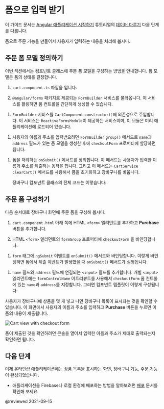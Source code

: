 <!--
# Using forms for user input
-->
# 폼으로 입력 받기

<!--
This guide builds on the [Managing Data](start/start-data "Try it: Managing Data") step of the Getting Started tutorial, [Get started with a basic Angular app](start "Get started with a basic Angular app").

This section walks you through adding a form-based checkout feature to collect user information as part of checkout.
-->
이 가이드 문서는 [Angular 애플리케이션 시작하기](start) 튜토리얼의 [데이터 다루기](start/start-data "Try it: Managing Data") 다음 단계를 다룹니다.

폼으로 주문 기능을 만들어서 사용자가 입력하는 내용을 처리해 봅시다.


<!--
## Define the checkout form model
-->
## 주문 폼 모델 정의하기

<!--
This step shows you how to set up the checkout form model in the component class.
The form model determines the status of the form.

1. Open `cart.component.ts`.

1. Import the `FormBuilder` service from the `@angular/forms` package.
  This service provides convenient methods for generating controls.

  <code-example header="src/app/cart/cart.component.ts" path="getting-started/src/app/cart/cart.component.ts" region="imports"></code-example>

1. Inject the `FormBuilder` service in the `CartComponent` `constructor()`.
  This service is part of the `ReactiveFormsModule` module, which you've already imported.

  <code-example header="src/app/cart/cart.component.ts" path="getting-started/src/app/cart/cart.component.ts" region="inject-form-builder"></code-example>

1. To gather the user's name and address, use the `FormBuilder` `group()` method to set the `checkoutForm` property to a form model containing `name` and `address` fields.

  <code-example header="src/app/cart/cart.component.ts" path="getting-started/src/app/cart/cart.component.ts" region="checkout-form-group"></code-example>

1. Define an `onSubmit()` method to process the form.
  This method allows users to submit their name and address.
  In addition, this method uses the `clearCart()` method of the `CartService` to reset the form and clear the cart.

  The entire cart component class is as follows:

  <code-example header="src/app/cart/cart.component.ts" path="getting-started/src/app/cart/cart.component.ts"></code-example>
-->
이번 섹션에서는 컴포넌트 클래스에 주문 폼 모델을 구성하는 방법을 안내합니다.
폼 모델은 폼의 상태를 결정합니다.

1. `cart.component.ts` 파일을 엽니다.

1. `@angular/forms` 패키지로 제공되는 `FormBuilder` 서비스를 불러옵니다.
   이 서비스를 활용하면 폼 컨트롤을 간단하게 생성할 수 있습니다.

  <code-example header="src/app/cart/cart.component.ts" path="getting-started/src/app/cart/cart.component.ts" region="imports"></code-example>

1. `FormBuilder` 서비스를 `CartComponent` `constructor()`에 의존성으로 주입합니다.
   이 서비스는 `ReactiveFormsModule`이 제공하는 서비스이며, 이 모듈은 미리 애플리케이션에 로드되어 있습니다.

  <code-example header="src/app/cart/cart.component.ts" path="getting-started/src/app/cart/cart.component.ts" region="inject-form-builder"></code-example>

1. 사용자의 이름과 주소를 입력받으려면 `FormBuilder` `group()` 메서드로 `name`과 `address` 필드가 있는 폼 모델을 생성한 후에 `checkoutForm` 프로퍼티에 할당하면 됩니다.

  <code-example header="src/app/cart/cart.component.ts" path="getting-started/src/app/cart/cart.component.ts" region="checkout-form-group"></code-example>

1. 폼을 처리하는 `onSubmit()` 메서드를 정의합니다.
   이 메서드는 사용자가 입력한 이름과 주소를 제출하는 동작을 합니다.
   그리고 이 메서드는 `CartService` `clearCart()` 메서드를 사용해서 폼을 초기화하고 장바구니를 비웁니다.

   장바구니 컴포넌트 클래스의 전체 코드는 이렇습니다:

  <code-example header="src/app/cart/cart.component.ts" path="getting-started/src/app/cart/cart.component.ts"></code-example>


<!--
## Create the checkout form
-->
## 주문 폼 구성하기

<!--
Use the following steps to add a checkout form at the bottom of the Cart view.

1. At the bottom of `cart.component.html`, add an HTML `<form>` element and a **Purchase** button.

1. Use a `formGroup` property binding to bind `checkoutForm` to the HTML `<form>`.

  <code-example header="src/app/cart/cart.component.html" path="getting-started/src/app/cart/cart.component.3.html" region="checkout-form"></code-example>

1. On the `form` tag, use an `ngSubmit` event binding to listen for the form submission and call the `onSubmit()` method with the `checkoutForm` value.

  <code-example header="src/app/cart/cart.component.html (cart component template detail)" path="getting-started/src/app/cart/cart.component.html" region="checkout-form-1"></code-example>

1. Add `<input>` fields for `name` and `address`, each with a `formControlName` attribute that binds to the `checkoutForm` form controls for `name` and `address` to their `<input>` fields.
  The complete component is as follows:

  <code-example header="src/app/cart/cart.component.html" path="getting-started/src/app/cart/cart.component.html" region="checkout-form-2"></code-example>

After putting a few items in the cart, users can review their items, enter their name and address, and submit their purchase.

<div class="lightbox">
  <img alt="Cart view with checkout form" src="generated/images/guide/start/cart-with-items-and-form.png">
</div>

To confirm submission, open the console to see an object containing the name and address you submitted.
-->
다음 순서대로 장바구니 화면에 주문 폼을 구성해 봅시다.

1. `cart.component.html` 아래 쪽에 HTML `<form>` 엘리먼트를 추가하고 **Purchase** 버튼을 추가합니다.

1. HTML `<form>` 엘리먼트의 `formGroup` 프로퍼티에 `checkoutForm` 을 바인딩합니다.

  <code-example header="src/app/cart/cart.component.html" path="getting-started/src/app/cart/cart.component.3.html" region="checkout-form">
  </code-example>

1. `form` 태그에 `ngSubmit` 이벤트를 `onSubmit()` 메서드와 바인딩합니다. 이렇게 바인딩하면 폼에서 제출 이벤트가 발생했을 때 `onSubmit()` 메서드가 실행됩니다.

  <code-example path="getting-started/src/app/cart/cart.component.html" header="src/app/cart/cart.component.html (장바구니 컴포넌트 중 템플릿 부분)" region="checkout-form-1">
  </code-example>

1. `name` 필드와 `address` 필드에 연결되는 `<input>` 필드를 추가합니다. 개별 `<input>` 엘리먼트에는 `formControlName` 어트리뷰트를 사용해서 `checkoutForm` 폼 컨트롤에 있는 `name`과 `address`를 지정합니다.
  그러면 컴포넌트 템플릿이 이렇게 구성됩니다:

  <code-example path="getting-started/src/app/cart/cart.component.html" header="src/app/cart/cart.component.html" region="checkout-form-2">
  </code-example>

사용자가 장바구니에 상품을 몇 개 넣고 나면 장바구니 목록이 표시되는 것을 확인할 수 있습니다.
이 화면에서 사용자의 이름과 주소를 입력하고 **Purchase** 버튼을 누르면 이 폼의 내용이 제출됩니다.

<div class="lightbox">
  <img src='generated/images/guide/start/cart-with-items-and-form.png' alt="Cart view with checkout form">
</div>

폼이 제출된 것을 확인하려면 콘솔을 열어서 입력한 이름과 주소가 제대로 출력되는지 확인하면 됩니다.


<!--
## What's next
-->
## 다음 단계

<!--
You have a complete online store application with a product catalog, a shopping cart, and a checkout function.

[Continue to the "Deployment" section](start/start-deployment "Try it: Deployment") to move to local development, or deploy your app to Firebase or your own server.
-->
이제 온라인샵 애플리케이션에는 상품 목록을 표시하는 화면, 장바구니 기능, 주문 기능이 완성되었습니다.

* 애플리케이션을 Firebase나 로컬 환경에 배포하는 방법을 알아보려면 [배포](start/start-deployment "Try it: Deployment") 문서를 확인해 보세요.


@reviewed 2021-09-15
